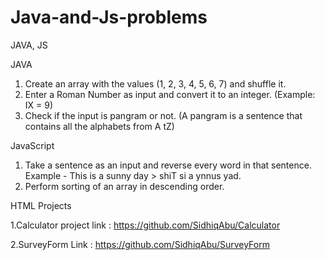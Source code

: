 # Java-and-Js-problems
JAVA, JS


JAVA
1. Create an array with the values (1, 2, 3, 4, 5, 6, 7) and shuffle it.
2. Enter a Roman Number as input and convert it to an integer. (Example: IX = 9)
3. Check if the input is pangram or not. (A pangram is a sentence that contains all the 
alphabets from A tZ)


JavaScript
1. Take a sentence as an input and reverse every word in that sentence. 
Example - This is a sunny day > shiT si a ynnus yad.
2. Perform sorting of an array in descending order.


HTML Projects

   1.Calculator project link :     https://github.com/SidhiqAbu/Calculator

   2.SurveyForm Link :     https://github.com/SidhiqAbu/SurveyForm
